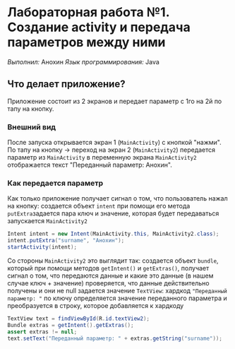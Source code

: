 # Лабораторная работа №1. Создание activity и передача параметров между ними
_Выполнил:_ Анохин
_Язык программирования:_ Java

## Что делает приложение?
Приложение состоит из 2 экранов и передает параметр с 1го на 2й по тапу на кнопку.


### Внешний вид

После запуска открывается экран 1 (`MainActivity`) с кнопкой "нажми". По тапу на кнопку ->
переход на экран 2 (`MainActivity2`)
передается параметр из `MainActivity` в переменную экрана `MainActivity2`
отображается текст "Переданный параметр: Анохин".

### Как передается параметр
Как только приложение получает сигнал о том, что пользователь нажал на кнопку:
создается объект `intent`
при помощи его метода `putExtra`задается пара ключ и значение, которая будет передаваться
запускается `MainActivity2`
``` java
Intent intent = new Intent(MainActivity.this, MainActivity2.class);
intent.putExtra("surname", "Анохин");
startActivity(intent);
```

Со стороны `MainActivity2` это выглядит так:
создается объект `bundle`, который при помощи методов `getIntent()` и `getExtras()`, получает сигнал о том, что передаются данные и какие это данные (в нашем случае ключ + значение)
проверяется, что данные действительно получены и они не null
задается значение `TextView`:
хардкод `"Переданный параметр: "`
по ключу определяется значение переданного параметра и преобразуется в строку, которое добавляется к хардкоду

``` java
TextView text = findViewById(R.id.textView2);
Bundle extras = getIntent().getExtras();
assert extras != null;
text.setText("Переданный параметр: " + extras.getString("surname"));
```
